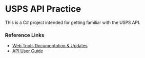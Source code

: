 # USPS API Practice

This is a C# project intended for getting familiar with the USPS API.

### Reference Links

- [Web Tools Documentation & Updates](https://www.usps.com/business/web-tools-apis/documentation-updates.htm)
- [API User Guide](https://www.usps.com/business/web-tools-apis/address-information-api.pdf)
